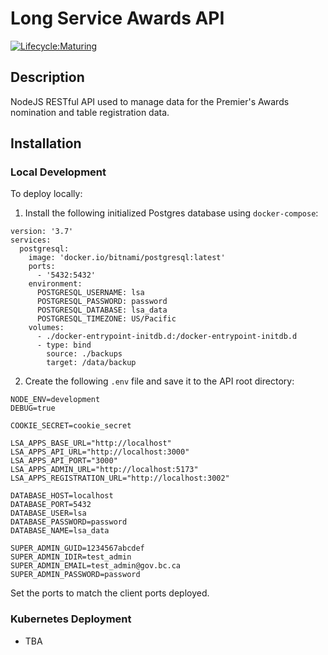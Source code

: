 # Long Service Awards API

[![Lifecycle:Maturing](https://img.shields.io/badge/Lifecycle-Maturing-007EC6)](<http://gov.bc.ca>)

## Description

NodeJS RESTful API used to manage data for the Premier's Awards nomination and table registration data.

## Installation

### Local Development

To deploy locally:

1. Install the following initialized Postgres database using `docker-compose`:
```
version: '3.7'
services:
  postgresql:
    image: 'docker.io/bitnami/postgresql:latest'
    ports:
      - '5432:5432'
    environment:
      POSTGRESQL_USERNAME: lsa
      POSTGRESQL_PASSWORD: password
      POSTGRESQL_DATABASE: lsa_data
      POSTGRESQL_TIMEZONE: US/Pacific
    volumes:
      - ./docker-entrypoint-initdb.d:/docker-entrypoint-initdb.d
      - type: bind
        source: ./backups
        target: /data/backup
```

2. Create the following `.env` file and save it to the API root directory:

```
NODE_ENV=development
DEBUG=true

COOKIE_SECRET=cookie_secret

LSA_APPS_BASE_URL="http://localhost"
LSA_APPS_API_URL="http://localhost:3000"
LSA_APPS_API_PORT="3000"
LSA_APPS_ADMIN_URL="http://localhost:5173"
LSA_APPS_REGISTRATION_URL="http://localhost:3002"

DATABASE_HOST=localhost
DATABASE_PORT=5432
DATABASE_USER=lsa
DATABASE_PASSWORD=password
DATABASE_NAME=lsa_data

SUPER_ADMIN_GUID=1234567abcdef
SUPER_ADMIN_IDIR=test_admin
SUPER_ADMIN_EMAIL=test_admin@gov.bc.ca
SUPER_ADMIN_PASSWORD=password
```
Set the ports to match the client ports deployed.

### Kubernetes Deployment

- TBA